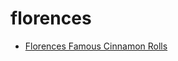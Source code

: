 # florences

 * [Florences Famous Cinnamon Rolls](../../index/f/florences-famous-cinnamon-rolls.json)
